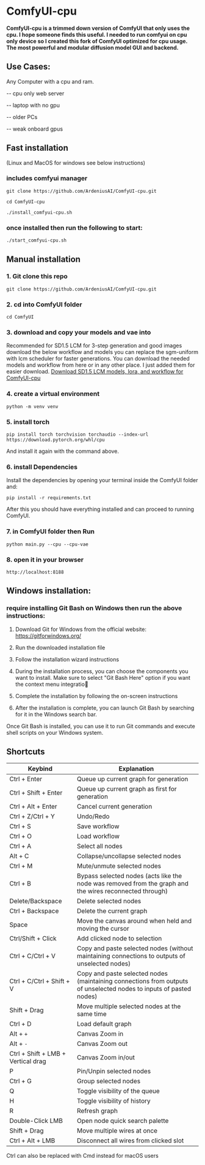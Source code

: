 <div align="left">

# ComfyUI-cpu
**ComfyUI-cpu is a trimmed down version of ComfyUI that only uses the cpu. I hope someone finds this useful. I needed to run comfyui on cpu only device so I created this fork of ComfyUI optimized for cpu usage. The most powerful and modular diffusion model GUI and backend.**

## Use Cases:
Any Computer with a cpu and ram.

-- cpu only web server

-- laptop with no gpu

-- older PCs

-- weak onboard gpus

## Fast installation 

(Linux and MacOS for windows see below instructions)

### includes comfyui manager

```git clone https://github.com/ArdeniusAI/ComfyUI-cpu.git```

```cd ComfyUI-cpu```

```./install_comfyui-cpu.sh```

### once installed then run the following to start:
```./start_comfyui-cpu.sh```

## Manual installation 

### 1. Git clone this repo
```git clone https://github.com/ArdeniusAI/ComfyUI-cpu.git```

### 2. cd into ComfyUI folder 
```cd ComfyUI```

### 3. download and copy your models and vae into 

Recommended for SD1.5 LCM for 3-step generation and good images download the below workflow and models you can replace the sgm-uniform with lcm scheduler for faster generations. 
You can download the needed models and workflow from here or in any other place. I just added them for easier download.
[Download SD1.5 LCM models, lora, and workflow for ComfyUI-cpu](https://ko-fi.com/s/c66251b736)

### 4. create a virtual environment
```python -m venv venv```

### 5. install torch 
```pip install torch torchvision torchaudio --index-url https://download.pytorch.org/whl/cpu```

And install it again with the command above.

### 6. install Dependencies

Install the dependencies by opening your terminal inside the ComfyUI folder and:

```pip install -r requirements.txt```

After this you should have everything installed and can proceed to running ComfyUI.

### 7. in ComfyUI folder then Run
```python main.py --cpu --cpu-vae```

### 8. open it in your browser
```http://localhost:8188```

## Windows installation:

### require installing Git Bash on Windows then run the above instructions:

1. Download Git for Windows from the official website:
https://gitforwindows.org/

2. Run the downloaded installation file

3. Follow the installation wizard instructions

4. During the installation process, you can choose the components you want to install. Make sure to select "Git Bash Here" option if you want the context menu integratio

5. Complete the installation by following the on-screen instructions

6. After the installation is complete, you can launch Git Bash by searching for it in the Windows search bar.

Once Git Bash is installed, you can use it to run Git commands and execute shell scripts on your Windows system.
</div>

## Shortcuts

| Keybind                            | Explanation                                                                                                        |
|------------------------------------|--------------------------------------------------------------------------------------------------------------------|
| Ctrl + Enter                       | Queue up current graph for generation                                                                              |
| Ctrl + Shift + Enter               | Queue up current graph as first for generation                                                                     |
| Ctrl + Alt + Enter                 | Cancel current generation                                                                                          |
| Ctrl + Z/Ctrl + Y                  | Undo/Redo                                                                                                          |
| Ctrl + S                           | Save workflow                                                                                                      |
| Ctrl + O                           | Load workflow                                                                                                      |
| Ctrl + A                           | Select all nodes                                                                                                   |
| Alt + C                            | Collapse/uncollapse selected nodes                                                                                 |
| Ctrl + M                           | Mute/unmute selected nodes                                                                                         |
| Ctrl + B                           | Bypass selected nodes (acts like the node was removed from the graph and the wires reconnected through)            |
| Delete/Backspace                   | Delete selected nodes                                                                                              |
| Ctrl + Backspace                   | Delete the current graph                                                                                           |
| Space                              | Move the canvas around when held and moving the cursor                                                             |
| Ctrl/Shift + Click                 | Add clicked node to selection                                                                                      |
| Ctrl + C/Ctrl + V                  | Copy and paste selected nodes (without maintaining connections to outputs of unselected nodes)                     |
| Ctrl + C/Ctrl + Shift + V          | Copy and paste selected nodes (maintaining connections from outputs of unselected nodes to inputs of pasted nodes) |
| Shift + Drag                       | Move multiple selected nodes at the same time                                                                      |
| Ctrl + D                           | Load default graph                                                                                                 |
| Alt + `+`                          | Canvas Zoom in                                                                                                     |
| Alt + `-`                          | Canvas Zoom out                                                                                                    |
| Ctrl + Shift + LMB + Vertical drag | Canvas Zoom in/out                                                                                                 |
| P                                  | Pin/Unpin selected nodes                                                                                           |
| Ctrl + G                           | Group selected nodes                                                                                               |
| Q                                  | Toggle visibility of the queue                                                                                     |
| H                                  | Toggle visibility of history                                                                                       |
| R                                  | Refresh graph                                                                                                      |
| Double-Click LMB                   | Open node quick search palette                                                                                     |
| Shift + Drag                       | Move multiple wires at once                                                                                        |
| Ctrl + Alt + LMB                   | Disconnect all wires from clicked slot                                                                             |

Ctrl can also be replaced with Cmd instead for macOS users




